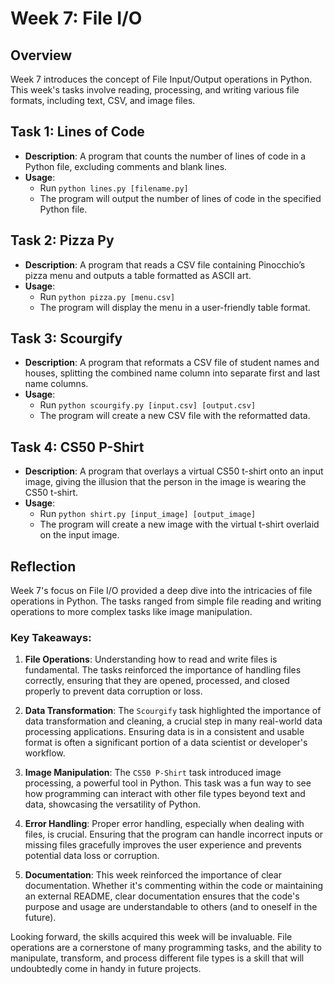 # Week 7: File I/O

## Overview
Week 7 introduces the concept of File Input/Output operations in Python. This week's tasks involve reading, processing, and writing various file formats, including text, CSV, and image files.

## Task 1:  Lines of Code
- **Description**: A program that counts the number of lines of code in a Python file, excluding comments and blank lines.
- **Usage**: 
  - Run `python lines.py [filename.py]`
  - The program will output the number of lines of code in the specified Python file.

## Task 2: Pizza Py
- **Description**: A program that reads a CSV file containing Pinocchio’s pizza menu and outputs a table formatted as ASCII art.
- **Usage**: 
  - Run `python pizza.py [menu.csv]`
  - The program will display the menu in a user-friendly table format.

## Task 3: Scourgify
- **Description**: A program that reformats a CSV file of student names and houses, splitting the combined name column into separate first and last name columns.
- **Usage**: 
  - Run `python scourgify.py [input.csv] [output.csv]`
  - The program will create a new CSV file with the reformatted data.

## Task 4: CS50 P-Shirt
- **Description**: A program that overlays a virtual CS50 t-shirt onto an input image, giving the illusion that the person in the image is wearing the CS50 t-shirt.
- **Usage**: 
  - Run `python shirt.py [input_image] [output_image]`
  - The program will create a new image with the virtual t-shirt overlaid on the input image.

## Reflection

Week 7's focus on File I/O provided a deep dive into the intricacies of file operations in Python. The tasks ranged from simple file reading and writing operations to more complex tasks like image manipulation.

### Key Takeaways:

1. **File Operations**: Understanding how to read and write files is fundamental. The tasks reinforced the importance of handling files correctly, ensuring that they are opened, processed, and closed properly to prevent data corruption or loss.

2. **Data Transformation**: The `Scourgify` task highlighted the importance of data transformation and cleaning, a crucial step in many real-world data processing applications. Ensuring data is in a consistent and usable format is often a significant portion of a data scientist or developer's workflow.

3. **Image Manipulation**: The `CS50 P-Shirt` task introduced image processing, a powerful tool in Python. This task was a fun way to see how programming can interact with other file types beyond text and data, showcasing the versatility of Python.

4. **Error Handling**: Proper error handling, especially when dealing with files, is crucial. Ensuring that the program can handle incorrect inputs or missing files gracefully improves the user experience and prevents potential data loss or corruption.

5. **Documentation**: This week reinforced the importance of clear documentation. Whether it's commenting within the code or maintaining an external README, clear documentation ensures that the code's purpose and usage are understandable to others (and to oneself in the future).

Looking forward, the skills acquired this week will be invaluable. File operations are a cornerstone of many programming tasks, and the ability to manipulate, transform, and process different file types is a skill that will undoubtedly come in handy in future projects.